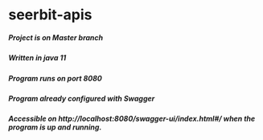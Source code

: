 # seerbit-apis

##### Project is on Master branch
##### Written in java 11
##### Program runs on port 8080
##### Program already configured with Swagger
##### Accessible on http://localhost:8080/swagger-ui/index.html#/ when the program is up and running.
